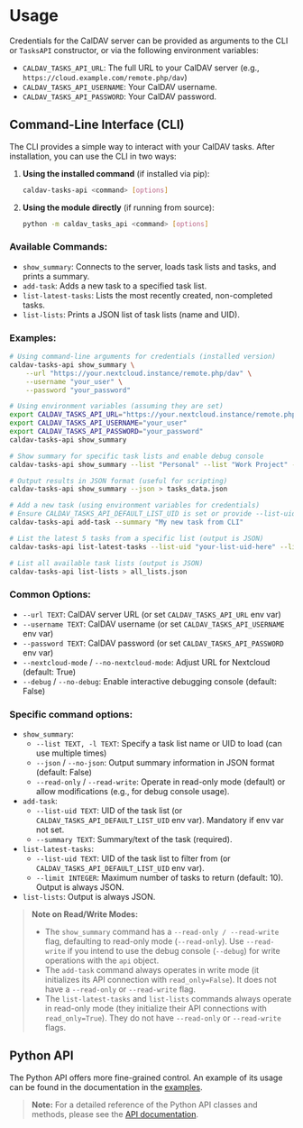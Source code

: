 # Usage

Credentials for the CalDAV server can be provided as arguments to the CLI or `TasksAPI` constructor, or via the following environment variables:

- `CALDAV_TASKS_API_URL`: The full URL to your CalDAV server (e.g., `https://cloud.example.com/remote.php/dav`)
- `CALDAV_TASKS_API_USERNAME`: Your CalDAV username.
- `CALDAV_TASKS_API_PASSWORD`: Your CalDAV password.

## Command-Line Interface (CLI)

The CLI provides a simple way to interact with your CalDAV tasks. After installation, you can use the CLI in two ways:

1. **Using the installed command** (if installed via pip):
   ```bash
   caldav-tasks-api <command> [options]
   ```

2. **Using the module directly** (if running from source):
   ```bash
   python -m caldav_tasks_api <command> [options]
   ```

### Available Commands:

- `show_summary`: Connects to the server, loads task lists and tasks, and prints a summary.
- `add-task`: Adds a new task to a specified task list.
- `list-latest-tasks`: Lists the most recently created, non-completed tasks.
- `list-lists`: Prints a JSON list of task lists (name and UID).

### Examples:

```bash
# Using command-line arguments for credentials (installed version)
caldav-tasks-api show_summary \
    --url "https://your.nextcloud.instance/remote.php/dav" \
    --username "your_user" \
    --password "your_password"

# Using environment variables (assuming they are set)
export CALDAV_TASKS_API_URL="https://your.nextcloud.instance/remote.php/dav"
export CALDAV_TASKS_API_USERNAME="your_user"
export CALDAV_TASKS_API_PASSWORD="your_password"
caldav-tasks-api show_summary

# Show summary for specific task lists and enable debug console
caldav-tasks-api show_summary --list "Personal" --list "Work Project" --debug

# Output results in JSON format (useful for scripting)
caldav-tasks-api show_summary --json > tasks_data.json

# Add a new task (using environment variables for credentials)
# Ensure CALDAV_TASKS_API_DEFAULT_LIST_UID is set or provide --list-uid
caldav-tasks-api add-task --summary "My new task from CLI"

# List the latest 5 tasks from a specific list (output is JSON)
caldav-tasks-api list-latest-tasks --list-uid "your-list-uid-here" --limit 5 > latest_tasks.json

# List all available task lists (output is JSON)
caldav-tasks-api list-lists > all_lists.json
```

### Common Options:

- `--url TEXT`: CalDAV server URL (or set `CALDAV_TASKS_API_URL` env var)
- `--username TEXT`: CalDAV username (or set `CALDAV_TASKS_API_USERNAME` env var)
- `--password TEXT`: CalDAV password (or set `CALDAV_TASKS_API_PASSWORD` env var)
- `--nextcloud-mode` / `--no-nextcloud-mode`: Adjust URL for Nextcloud (default: True)
- `--debug` / `--no-debug`: Enable interactive debugging console (default: False)

### Specific command options:

- `show_summary`:
  - `--list TEXT, -l TEXT`: Specify a task list name or UID to load (can use multiple times)
  - `--json` / `--no-json`: Output summary information in JSON format (default: False)
  - `--read-only` / `--read-write`: Operate in read-only mode (default) or allow modifications (e.g., for debug console usage).
- `add-task`:
  - `--list-uid TEXT`: UID of the task list (or `CALDAV_TASKS_API_DEFAULT_LIST_UID` env var). Mandatory if env var not set.
  - `--summary TEXT`: Summary/text of the task (required).
- `list-latest-tasks`:
  - `--list-uid TEXT`: UID of the task list to filter from (or `CALDAV_TASKS_API_DEFAULT_LIST_UID` env var).
  - `--limit INTEGER`: Maximum number of tasks to return (default: 10). Output is always JSON.
- `list-lists`: Output is always JSON.

> **Note on Read/Write Modes:**
> - The `show_summary` command has a `--read-only / --read-write` flag, defaulting to read-only mode (`--read-only`). Use `--read-write` if you intend to use the debug console (`--debug`) for write operations with the `api` object.
> - The `add-task` command always operates in write mode (it initializes its API connection with `read_only=False`). It does not have a `--read-only` or `--read-write` flag.
> - The `list-latest-tasks` and `list-lists` commands always operate in read-only mode (they initialize their API connections with `read_only=True`). They do not have `--read-only` or `--read-write` flags.

## Python API

The Python API offers more fine-grained control. An example of its usage can be found in the documentation in the [examples](https://caldavtasksapi.readthedocs.io/en/stable/examples.html).

> **Note:**
> For a detailed reference of the Python API classes and methods, please see the [API documentation](https://caldavtasksapi.readthedocs.io/en/stable/api.html).
